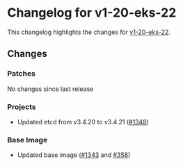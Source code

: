 # Changelog for v1-20-eks-22

This changelog highlights the changes for [v1-20-eks-22](https://github.com/aws/eks-distro/tree/v1-20-eks-22).

## Changes

### Patches
No changes since last release

### Projects
* Updated etcd from v3.4.20 to v3.4.21 ([#1348](https://github.com/aws/eks-distro/pull/1348))

### Base Image
* Updated base image ([#1343](https://github.com/aws/eks-distro/pull/1343) and [#358](https://github.com/aws/eks-distro/pull/1358))

